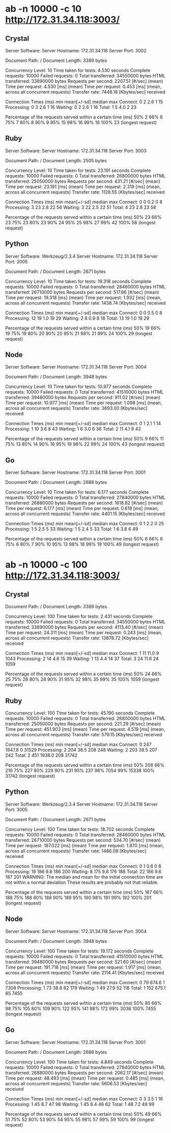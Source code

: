 # ab -n 10000 -c 10 http://172.31.34.118:3003/

## Crystal

Server Software:
Server Hostname:        172.31.34.118
Server Port:            3002

Document Path:          /
Document Length:        3389 bytes

Concurrency Level:      10
Time taken for tests:   4.530 seconds
Complete requests:      10000
Failed requests:        0
Total transferred:      34550000 bytes
HTML transferred:       33890000 bytes
Requests per second:    2207.51 [#/sec] (mean)
Time per request:       4.530 [ms] (mean)
Time per request:       0.453 [ms] (mean, across all concurrent requests)
Transfer rate:          7448.18 [Kbytes/sec] received



Connection Times (ms)
              min  mean[+/-sd] median   max
Connect:        0    2   2.6      1      15
Processing:     0    3   2.6      1      16
Waiting:        0    2   2.6      1      16
Total:          1    5   4.0      2      23

Percentage of the requests served within a certain time (ms)
  50%      2
  66%      6
  75%      7
  80%      8
  90%      9
  95%     15
  98%     16
  99%     16
 100%     23 (longest request)


## Ruby

Server Software:
Server Hostname:        172.31.34.118
Server Port:            3003

Document Path:          /
Document Length:        2505 bytes

Concurrency Level:      10
Time taken for tests:   23.191 seconds
Complete requests:      10000
Failed requests:        0
Total transferred:      26800000 bytes
HTML transferred:       25050000 bytes
Requests per second:    431.21 [#/sec] (mean)
Time per request:       23.191 [ms] (mean)
Time per request:       2.319 [ms] (mean, across all concurrent requests)
Transfer rate:          1128.55 [Kbytes/sec] received

Connection Times (ms)
              min  mean[+/-sd] median   max
Connect:        0    0   0.2      0       8
Processing:     3   23   2.8     22      56
Waiting:        3   22   2.5     22      51
Total:          4   23   2.8     23      58

Percentage of the requests served within a certain time (ms)
  50%     23
  66%     23
  75%     23
  80%     23
  90%     24
  95%     25
  98%     27
  99%     42
 100%     58 (longest request)

## Python

Server Software:        Werkzeug/2.3.4
Server Hostname:        172.31.34.118
Server Port:            3005

Document Path:          /
Document Length:        2671 bytes

Concurrency Level:      10
Time taken for tests:   19.318 seconds
Complete requests:      10000
Failed requests:        0
Total transferred:      28460000 bytes
HTML transferred:       26710000 bytes
Requests per second:    517.66 [#/sec] (mean)
Time per request:       19.318 [ms] (mean)
Time per request:       1.932 [ms] (mean, across all concurrent requests)
Transfer rate:          1438.74 [Kbytes/sec] received

Connection Times (ms)
              min  mean[+/-sd] median   max
Connect:        0    0   0.5      0       8
Processing:    12   19   1.0     19      29
Waiting:        2    8   0.9      8      18
Total:         13   19   1.0     19      29

Percentage of the requests served within a certain time (ms)
  50%     19
  66%     19
  75%     19
  80%     20
  90%     20
  95%     21
  98%     21
  99%     24
 100%     29 (longest request)

## Node

Server Software:
Server Hostname:        172.31.34.118
Server Port:            3004

Document Path:          /
Document Length:        3948 bytes

Concurrency Level:      10
Time taken for tests:   10.977 seconds
Complete requests:      10000
Failed requests:        0
Total transferred:      41510000 bytes
HTML transferred:       39480000 bytes
Requests per second:    911.02 [#/sec] (mean)
Time per request:       10.977 [ms] (mean)
Time per request:       1.098 [ms] (mean, across all concurrent requests)
Transfer rate:          3693.00 [Kbytes/sec] received

Connection Times (ms)
              min  mean[+/-sd] median   max
Connect:        0    1   2.1      1      14
Processing:     1   10   3.6      8      43
Waiting:        1    6   3.0      6      36
Total:          2   11   4.1      9      43

Percentage of the requests served within a certain time (ms)
  50%      9
  66%     11
  75%     13
  80%     14
  90%     16
  95%     19
  98%     22
  99%     24
 100%     43 (longest request)

## Go

Server Software:
Server Hostname:        172.31.34.118
Server Port:            3001

Document Path:          /
Document Length:        2688 bytes

Concurrency Level:      10
Time taken for tests:   6.177 seconds
Complete requests:      10000
Failed requests:        0
Total transferred:      27840000 bytes
HTML transferred:       26880000 bytes
Requests per second:    1618.82 [#/sec] (mean)
Time per request:       6.177 [ms] (mean)
Time per request:       0.618 [ms] (mean, across all concurrent requests)
Transfer rate:          4401.15 [Kbytes/sec] received

Connection Times (ms)
              min  mean[+/-sd] median   max
Connect:        0    1   2.2      0      25
Processing:     1    5   2.5      5      33
Waiting:        1    5   2.4      5      33
Total:          1    6   3.8      6      49

Percentage of the requests served within a certain time (ms)
  50%      6
  66%      6
  75%      6
  80%      7
  90%     10
  95%     13
  98%     16
  99%     19
 100%     49 (longest request)

# ab -n 10000 -c 100 http://172.31.34.118:3003/

## Crystal

Document Path:          /
Document Length:        3389 bytes

Concurrency Level:      100
Time taken for tests:   2.431 seconds
Complete requests:      10000
Failed requests:        0
Total transferred:      34550000 bytes
HTML transferred:       33890000 bytes
Requests per second:    4113.40 [#/sec] (mean)
Time per request:       24.311 [ms] (mean)
Time per request:       0.243 [ms] (mean, across all concurrent requests)
Transfer rate:          13878.72 [Kbytes/sec] received

Connection Times (ms)
              min  mean[+/-sd] median   max
Connect:        1   11  11.0      9    1043
Processing:     2   14   4.6     15      39
Waiting:        1   13   4.4     14      37
Total:          3   24  11.6     24    1059

Percentage of the requests served within a certain time (ms)
  50%     24
  66%     25
  75%     28
  80%     28
  90%     31
  95%     32
  98%     35
  99%     35
 100%   1059 (longest request)

## Ruby

Concurrency Level:      100
Time taken for tests:   45.190 seconds
Complete requests:      10000
Failed requests:        0
Total transferred:      26800000 bytes
HTML transferred:       25050000 bytes
Requests per second:    221.29 [#/sec] (mean)
Time per request:       451.903 [ms] (mean)
Time per request:       4.519 [ms] (mean, across all concurrent requests)
Transfer rate:          579.15 [Kbytes/sec] received

Connection Times (ms)
              min  mean[+/-sd] median   max
Connect:        0  247 1947.8      0   31529
Processing:     2  204  38.5    208     248
Waiting:        2  203  38.5    207     242
Total:          2  451 1938.0    208   31742

Percentage of the requests served within a certain time (ms)
  50%    208
  66%    216
  75%    227
  80%    229
  90%    231
  95%    237
  98%   7054
  99%  15338
 100%  31742 (longest request)

## Python

Server Software:        Werkzeug/2.3.4
Server Hostname:        172.31.34.118
Server Port:            3005

Document Path:          /
Document Length:        2671 bytes

Concurrency Level:      100
Time taken for tests:   18.702 seconds
Complete requests:      10000
Failed requests:        0
Total transferred:      28460000 bytes
HTML transferred:       26710000 bytes
Requests per second:    534.70 [#/sec] (mean)
Time per request:       187.022 [ms] (mean)
Time per request:       1.870 [ms] (mean, across all concurrent requests)
Transfer rate:          1486.08 [Kbytes/sec] received

Connection Times (ms)
              min  mean[+/-sd] median   max
Connect:        0    1   0.6      0       8
Processing:    19  186   9.8    186     200
Waiting:        8  175   9.8    176     188
Total:         22  186   9.6    187     201
WARNING: The median and mean for the initial connection time are not within a normal deviation
        These results are probably not that reliable.

Percentage of the requests served within a certain time (ms)
  50%    187
  66%    188
  75%    188
  80%    188
  90%    189
  95%    190
  98%    191
  99%    192
 100%    201 (longest request)

## Node

Server Software:
Server Hostname:        172.31.34.118
Server Port:            3004

Document Path:          /
Document Length:        3948 bytes

Concurrency Level:      100
Time taken for tests:   19.172 seconds
Complete requests:      10000
Failed requests:        0
Total transferred:      41510000 bytes
HTML transferred:       39480000 bytes
Requests per second:    521.60 [#/sec] (mean)
Time per request:       191.718 [ms] (mean)
Time per request:       1.917 [ms] (mean, across all concurrent requests)
Transfer rate:          2114.41 [Kbytes/sec] received

Connection Times (ms)
              min  mean[+/-sd] median   max
Connect:        0   79 674.6      1    7308
Processing:     1   73  38.8     82     179
Waiting:        1   49  27.9     52     118
Total:          1  152 675.1     85    7455

Percentage of the requests served within a certain time (ms)
  50%     85
  66%     98
  75%    105
  80%    109
  90%    122
  95%    141
  98%    172
  99%   3036
 100%   7455 (longest request)

## Go

Server Software:
Server Hostname:        172.31.34.118
Server Port:            3001

Document Path:          /
Document Length:        2688 bytes

Concurrency Level:      100
Time taken for tests:   4.849 seconds
Complete requests:      10000
Failed requests:        0
Total transferred:      27840000 bytes
HTML transferred:       26880000 bytes
Requests per second:    2062.17 [#/sec] (mean)
Time per request:       48.493 [ms] (mean)
Time per request:       0.485 [ms] (mean, across all concurrent requests)
Transfer rate:          5606.53 [Kbytes/sec] received

Connection Times (ms)
              min  mean[+/-sd] median   max
Connect:        0    3   3.5      1      16
Processing:     1   45   8.7     47      98
Waiting:        1   45   8.4     46      62
Total:          1   48   7.2     49      99

Percentage of the requests served within a certain time (ms)
  50%     49
  66%     51
  75%     52
  80%     53
  90%     54
  95%     55
  98%     57
  99%     59
 100%     99 (longest request)


